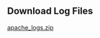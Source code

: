 
## Download Log Files
[apache_logs.zip](https://github.com/user-attachments/files/19321507/apache_logs.zip)
